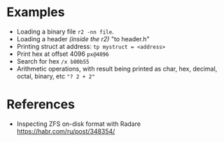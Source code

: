 # Examples

* Loading a binary file `r2 -nn file`.
* Loading a header *(inside the r2)* "to header.h"
* Printing struct at address: `tp mystruct = <address>`
* Print hex at offset 4096 `px@4096`
* Search for hex `/x b00b55`
* Arithmetic operations, with result being printed as char, hex, decimal, octal, binary, etc `"? 2 + 2"`

# References

* Inspecting ZFS on-disk format with Radare https://habr.com/ru/post/348354/
